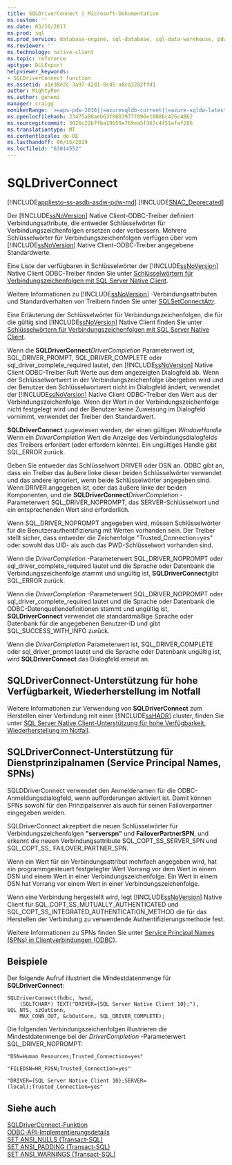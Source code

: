 ```yaml
---
title: SQLDriverConnect | Microsoft-Dokumentation
ms.custom: ''
ms.date: 03/16/2017
ms.prod: sql
ms.prod_service: database-engine, sql-database, sql-data-warehouse, pdw
ms.reviewer: ''
ms.technology: native-client
ms.topic: reference
apitype: DLLExport
helpviewer_keywords:
- SQLDriverConnect function
ms.assetid: a1e38e2c-3a97-42d1-9c45-a0ca3282ffd1
author: MightyPen
ms.author: genemi
manager: craigg
monikerRange: '>=aps-pdw-2016||=azuresqldb-current||=azure-sqldw-latest||>=sql-server-2016||=sqlallproducts-allversions||>=sql-server-linux-2017||=azuresqldb-mi-current'
ms.openlocfilehash: 23475a80aeb63f0681977f096e18886c426c4862
ms.sourcegitcommit: 3026c22b7fba19059a769ea5f367c4f51efaf286
ms.translationtype: MT
ms.contentlocale: de-DE
ms.lasthandoff: 06/15/2019
ms.locfileid: "63014552"
---
```

# <a name="sqldriverconnect"></a>SQLDriverConnect
[!INCLUDE[appliesto-ss-asdb-asdw-pdw-md](../../includes/appliesto-ss-asdb-asdw-pdw-md.md)]
[!INCLUDE[SNAC_Deprecated](../../includes/snac-deprecated.md)]

  Der [!INCLUDE[ssNoVersion](../../includes/ssnoversion-md.md)] Native Client-ODBC-Treiber definiert Verbindungsattribute, die entweder Schlüsselwörter für Verbindungszeichenfolgen ersetzen oder verbessern. Mehrere Schlüsselwörter für Verbindungszeichenfolgen verfügen über vom [!INCLUDE[ssNoVersion](../../includes/ssnoversion-md.md)] Native Client-ODBC-Treiber angegebene Standardwerte.  
  
 Eine Liste der verfügbaren in Schlüsselwörter der [!INCLUDE[ssNoVersion](../../includes/ssnoversion-md.md)] Native Client ODBC-Treiber finden Sie unter [Schlüsselwörtern für Verbindungszeichenfolgen mit SQL Server Native Client](../../relational-databases/native-client/applications/using-connection-string-keywords-with-sql-server-native-client.md).  
  
 Weitere Informationen zu [!INCLUDE[ssNoVersion](../../includes/ssnoversion-md.md)] -Verbindungsattributen und Standardverhalten von Treibern finden Sie unter [SQLSetConnectAttr](../../relational-databases/native-client-odbc-api/sqlsetconnectattr.md).  
  
 Eine Erläuterung der Schlüsselwörter für Verbindungszeichenfolgen, die für die gültig sind [!INCLUDE[ssNoVersion](../../includes/ssnoversion-md.md)] Native Client finden Sie unter [Schlüsselwörtern für Verbindungszeichenfolgen mit SQL Server Native Client](../../relational-databases/native-client/applications/using-connection-string-keywords-with-sql-server-native-client.md).  
  
 Wenn die **SQLDriverConnect**_DriverCompletion_ Parameterwert ist, SQL_DRIVER_PROMPT, SQL_DRIVER_COMPLETE oder sql_driver_complete_required lautet, den [!INCLUDE[ssNoVersion](../../includes/ssnoversion-md.md)] Native Client ODBC-Treiber Ruft Werte aus dem angezeigten Dialogfeld ab. Wenn der Schlüsselwortwert in der Verbindungszeichenfolge übergeben wird und der Benutzer den Schlüsselwortwert nicht im Dialogfeld ändert, verwendet der [!INCLUDE[ssNoVersion](../../includes/ssnoversion-md.md)] Native Client ODBC-Treiber den Wert aus der Verbindungszeichenfolge. Wenn der Wert in der Verbindungszeichenfolge nicht festgelegt wird und der Benutzer keine Zuweisung im Dialogfeld vornimmt, verwendet der Treiber den Standardwert.  
  
 **SQLDriverConnect** zugewiesen werden, der einen gültigen *WindowHandle* Wenn ein *DriverCompletion* Wert die Anzeige des Verbindungsdialogfelds des Treibers erfordert (oder erfordern könnte). Ein ungültiges Handle gibt SQL_ERROR zurück.  
  
 Geben Sie entweder das Schlüsselwort DRIVER oder DSN an. ODBC gibt an, dass ein Treiber das äußere linke dieser beiden Schlüsselwörter verwendet und das andere ignoriert, wenn beide Schlüsselwörter angegeben sind. Wenn DRIVER angegeben ist, oder das äußere linke der beiden Komponenten, und die **SQLDriverConnect**_DriverCompletion_ -Parameterwert SQL_DRIVER_NOPROMPT, das SERVER-Schlüsselwort und ein entsprechenden Wert sind erforderlich.  
  
 Wenn SQL_DRIVER_NOPROMPT angegeben wird, müssen Schlüsselwörter für die Benutzerauthentifizierung mit Werten vorhanden sein. Der Treiber stellt sicher, dass entweder die Zeichenfolge "Trusted_Connection=yes" oder sowohl das UID- als auch das PWD-Schlüsselwort vorhanden sind.  
  
 Wenn die *DriverCompletion* -Parameterwert SQL_DRIVER_NOPROMPT oder sql_driver_complete_required lautet und die Sprache oder Datenbank die Verbindungszeichenfolge stammt und ungültig ist, **SQLDriverConnect**gibt SQL_ERROR zurück.  
  
 Wenn die *DriverCompletion* -Parameterwert SQL_DRIVER_NOPROMPT oder sql_driver_complete_required lautet und die Sprache oder Datenbank die ODBC-Datenquellendefinitionen stammt und ungültig ist, **SQLDriverConnect**  verwendet die standardmäßige Sprache oder Datenbank für die angegebenen Benutzer-ID und gibt SQL_SUCCESS_WITH_INFO zurück.  
  
 Wenn die *DriverCompletion* Parameterwert ist, SQL_DRIVER_COMPLETE oder sql_driver_prompt lautet und die Sprache oder Datenbank ungültig ist, wird **SQLDriverConnect** das Dialogfeld erneut an.  
  
## <a name="sqldriverconnect-support-for-high-availability-disaster-recovery"></a>SQLDriverConnect-Unterstützung für hohe Verfügbarkeit, Wiederherstellung im Notfall  
 Weitere Informationen zur Verwendung von **SQLDriverConnect** zum Herstellen einer Verbindung mit einer [!INCLUDE[ssHADR](../../includes/sshadr-md.md)] cluster, finden Sie unter [SQL Server Native Client-Unterstützung für hohe Verfügbarkeit, Wiederherstellung im Notfall](../../relational-databases/native-client/features/sql-server-native-client-support-for-high-availability-disaster-recovery.md).  
  
## <a name="sqldriverconnect-support-for-service-principal-names-spns"></a>SQLDriverConnect-Unterstützung für Dienstprinzipalnamen (Service Principal Names, SPNs)  
 SQLDDriverConnect verwendet den Anmeldenamen für die ODBC-Anmeldungsdialogfeld, wenn aufforderungen aktiviert ist. Damit können SPNs sowohl für den Prinzipalserver als auch für seinen Failoverpartner eingegeben werden.  
  
 SQLDriverConnect akzeptiert die neuen Schlüsselwörter für Verbindungszeichenfolgen **"serverspn"** und **FailoverPartnerSPN**, und erkennt die neuen Verbindungsattribute SQL_COPT_SS_SERVER_SPN und SQL_COPT_SS_ FAILOVER_PARTNER_SPN.  
  
 Wenn ein Wert für ein Verbindungsattribut mehrfach angegeben wird, hat ein programmgesteuert festgelegter Wert Vorrang vor dem Wert in einem DSN und einem Wert in einer Verbindungszeichenfolge. Ein Wert in einem DSN hat Vorrang vor einem Wert in einer Verbindungszeichenfolge.  
  
 Wenn eine Verbindung hergestellt wird, legt [!INCLUDE[ssNoVersion](../../includes/ssnoversion-md.md)] Native Client für SQL_COPT_SS_MUTUALLY_AUTHENTICATED und SQL_COPT_SS_INTEGRATED_AUTHENTICATION_METHOD die für das Herstellen der Verbindung zu verwendende Authentifizierungsmethode fest.  
  
 Weitere Informationen zu SPNs finden Sie unter [Service Principal Names &#40;SPNs&#41; in Clientverbindungen &#40;ODBC&#41;](../../relational-databases/native-client/odbc/service-principal-names-spns-in-client-connections-odbc.md).  
  
## <a name="examples"></a>Beispiele  
 Der folgende Aufruf illustriert die Mindestdatenmenge für **SQLDriverConnect**:  
  
```  
SQLDriverConnect(hdbc, hwnd,  
    (SQLTCHAR*) TEXT("DRIVER={SQL Server Native Client 10};"), SQL_NTS, szOutConn,  
    MAX_CONN_OUT, &cbOutConn, SQL_DRIVER_COMPLETE);  
```  
  
 Die folgenden Verbindungszeichenfolgen illustrieren die Mindestdatenmenge bei der *DriverCompletion* -Parameterwert SQL_DRIVER_NOPROMPT:  
  
```  
"DSN=Human Resources;Trusted_Connection=yes"  
  
"FILEDSN=HR_FDSN;Trusted_Connection=yes"  
  
"DRIVER={SQL Server Native Client 10};SERVER=(local);Trusted_Connection=yes"  
```  
  
## <a name="see-also"></a>Siehe auch  
 [SQLDriverConnect-Funktion](https://go.microsoft.com/fwlink/?LinkId=59340)   
 [ODBC-API-Implementierungsdetails](../../relational-databases/native-client-odbc-api/odbc-api-implementation-details.md)   
 [SET ANSI_NULLS &#40;Transact-SQL&#41;](../../t-sql/statements/set-ansi-nulls-transact-sql.md)   
 [SET ANSI_PADDING &#40;Transact-SQL&#41;](../../t-sql/statements/set-ansi-padding-transact-sql.md)   
 [SET ANSI_WARNINGS &#40;Transact-SQL&#41;](../../t-sql/statements/set-ansi-warnings-transact-sql.md)  
  
  

